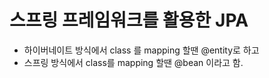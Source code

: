 # 스프링 프레임워크를 활용한 JPA

- 하이버네이트 방식에서 class 를 mapping 할땐 @entity로 하고
- 스프링 방식에서 class를 mapping 할땐 @bean 이라고 함.
